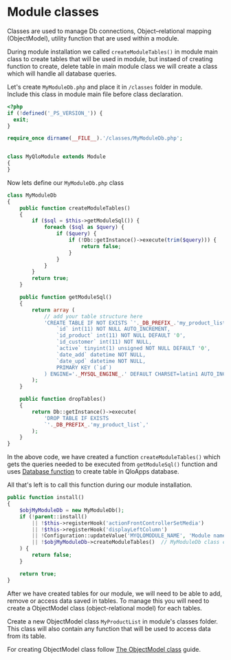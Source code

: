 # Module classes

Classes are used to manage Db connections, Object–relational mapping (ObjectModel), utility function that are used within a module.

During module installation we called `createModuleTables()` in module main class to create tables that will be used in module, but instaed of creating function to create, delete table in main module class we will create a class which will handle all database queries.

Let's create `MyModuleDb.php` and place it in `/classes` folder in module. Include this class in module main file before class declaration.
```php
<?php
if (!defined('_PS_VERSION_')) {
  exit;
}

require_once dirname(__FILE__).'/classes/MyModuleDb.php';


class MyQloModule extends Module
{
}
```

Now lets define our `MyModuleDb.php` class

```php
class MyModuleDb
{
    public function createModuleTables()
    {
        if ($sql = $this->getModuleSql()) {
            foreach ($sql as $query) {
                if ($query) {
                    if (!Db::getInstance()->execute(trim($query))) {
                        return false;
                    }
                }
            }
        }
        return true;
    }

    public function getModuleSql()
    {
        return array (
            // add your table structure here
            'CREATE TABLE IF NOT EXISTS `'._DB_PREFIX_.'my_product_list` (
                `id` int(11) NOT NULL AUTO_INCREMENT,
                `id_product` int(11) NOT NULL DEFAULT '0',
                `id_customer` int(11) NOT NULL,
	            `active` tinyint(1) unsigned NOT NULL DEFAULT '0',
                `date_add` datetime NOT NULL,
                `date_upd` datetime NOT NULL,
                PRIMARY KEY (`id`)
            ) ENGINE='._MYSQL_ENGINE_.' DEFAULT CHARSET=latin1 AUTO_INCREMENT=1 ;',
        );
    }

    public function dropTables()
    {
        return Db::getInstance()->execute(
            'DROP TABLE IF EXISTS
            `'._DB_PREFIX_.'my_product_list`,'
        );
    }
}
```
In the above code, we have created a function `createModuleTables()` which gets the queries needed to be executed from `getModuleSql()` function and uses [Database function](../database/db-class) to create table in QloApps database.

All that's left is to call this function during our module installation.
```php
public function install()
{
    $objMyModuleDb = new MyModuleDb();
    if (!parent::install()
        || !$this->registerHook('actionFrontControllerSetMedia')
        || !$this->registerHook('displayLeftColumn')
        || !Configuration::updateValue('MYQLOMODULE_NAME', 'Module name in configuration table')
        || !$objMyModuleDb->createModuleTables()  // MyModuleDb class create table function called from module installation.
    ) {
        return false;
    }

    return true;
}
```

After we have created tables for our module, we will need to be able to add, remove or access data saved in tables. To manage this you will need to create a ObjectModel class (object-relational model) for each tables.

Create a new ObjectModel class `MyProductList` in module's classes folder. This class will also contain any function that will be used to access data from its table.

For creating ObjectModel class follow [The ObjectModel class](../database/object-model-class) guide.
